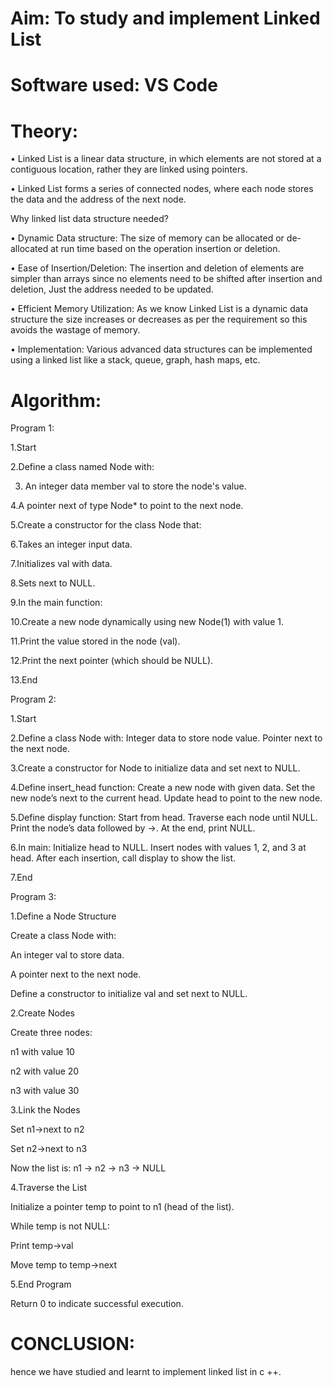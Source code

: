 # Aim: To study and implement Linked List

# Software used: VS Code

# Theory: 

•	Linked List is a linear data structure, in which elements are not stored at a contiguous location, rather they are linked using pointers. 

•	Linked List forms a series of connected nodes, where each node stores the data and the address of the next node.

 Why linked list data structure needed?
 
•	Dynamic Data structure: The size of memory can be allocated or de-allocated at run time based on the operation insertion or deletion.

•	Ease of Insertion/Deletion: The insertion and deletion of elements are simpler than arrays since no elements need to be shifted after insertion and deletion, Just the address needed to be updated.

•	Efficient Memory Utilization: As we know Linked List is a dynamic data structure the size increases or decreases as per the requirement so this avoids the wastage of memory. 

•	Implementation: Various advanced data structures can be implemented using a linked list like a stack, queue, graph, hash maps, etc.

 # Algorithm:

 Program 1:

 1.Start
 
 2.Define a class named Node with:
 
 3. An integer data member val to store the node's value.
    
4.A pointer next of type Node* to point to the next node.

5.Create a constructor for the class Node that:

6.Takes an integer input data.

7.Initializes val with data.

8.Sets next to NULL.

9.In the main function:

10.Create a new node dynamically using new Node(1) with value 1.

11.Print the value stored in the node (val).

12.Print the next pointer (which should be NULL).

13.End

Program 2:

1.Start

2.Define a class Node with:
Integer data to store node value.
Pointer next to the next node.

3.Create a constructor for Node to initialize data and set next to NULL.

4.Define insert_head function:
Create a new node with given data.
Set the new node’s next to the current head.
Update head to point to the new node.

5.Define display function:
Start from head.
Traverse each node until NULL.
Print the node’s data followed by ->.
At the end, print NULL.

6.In main:
Initialize head to NULL.
Insert nodes with values 1, 2, and 3 at head.
After each insertion, call display to show the list.

7.End

Program 3:

1.Define a Node Structure

Create a class Node with:

An integer val to store data.

A pointer next to the next node.

Define a constructor to initialize val and set next to NULL.

2.Create Nodes

Create three nodes:

n1 with value 10

n2 with value 20

n3 with value 30

3.Link the Nodes

Set n1->next to n2

Set n2->next to n3

Now the list is: n1 → n2 → n3 → NULL

4.Traverse the List

Initialize a pointer temp to point to n1 (head of the list).

While temp is not NULL:

Print temp->val

Move temp to temp->next

5.End Program

Return 0 to indicate successful execution.

# CONCLUSION: 

hence we have studied and learnt to implement linked list in c ++.



